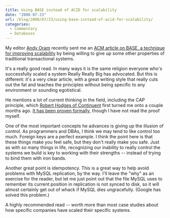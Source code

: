 ```yaml
---
title: Using BASE instead of ACID for scalability
date: "2008-07-23"
url: /blog/2008/07/23/using-base-instead-of-acid-for-scalability/
categories:
  - Commentary
  - Databases
---
```

My editor [Andy Oram][1] recently sent me an [ACM article on BASE, a technique for improving scalability][2] by being willing to give up some other properties of traditional transactional systems.

It's a really good read. In many ways it is the same religion everyone who's successfully scaled a system Really Really Big has advocated. But this is different: it's a very clear article, with a great writing style that really cuts out the fat and teaches the principles without being specific to any environment or sounding egotistical.

He mentions a lot of current thinking in the field, including the CAP principle, which [Robert Hodges of Continuent][3] first turned me onto a couple months ago. [It has been proven formally][4], though I have not read the proof myself.

One of the most important concepts he advances is giving up the illusion of control. As programmers and DBAs, I think we may tend to like control too much. Foreign keys are a perfect example. I think the point here is that these things make you feel safe, but they don't really make you safe. Just as with so many things in life, recognizing our inability to really control the systems we build is key to working with their strengths -- instead of trying to bind them with iron bands.

Another great point is idempotency. This is a great way to help avoid problems with MySQL replication, by the way. I'll leave the "why" as an exercise for the reader, but let me just point out that the file MySQL uses to remember its current position in replication is not synced to disk, so it will almost certainly get out of whack if MySQL dies ungracefully. (Google has solved this problem.)

A highly recommended read -- worth more than most case studies about how specific companies have scaled their specific systems.

 [1]: http://www.oreillynet.com/pub/au/36
 [2]: http://acmqueue.com/modules.php?name=Content&#038;pa=showpage&#038;pid=540
 [3]: http://www.continuent.com/
 [4]: http://citeseer.ist.psu.edu/544596.html
